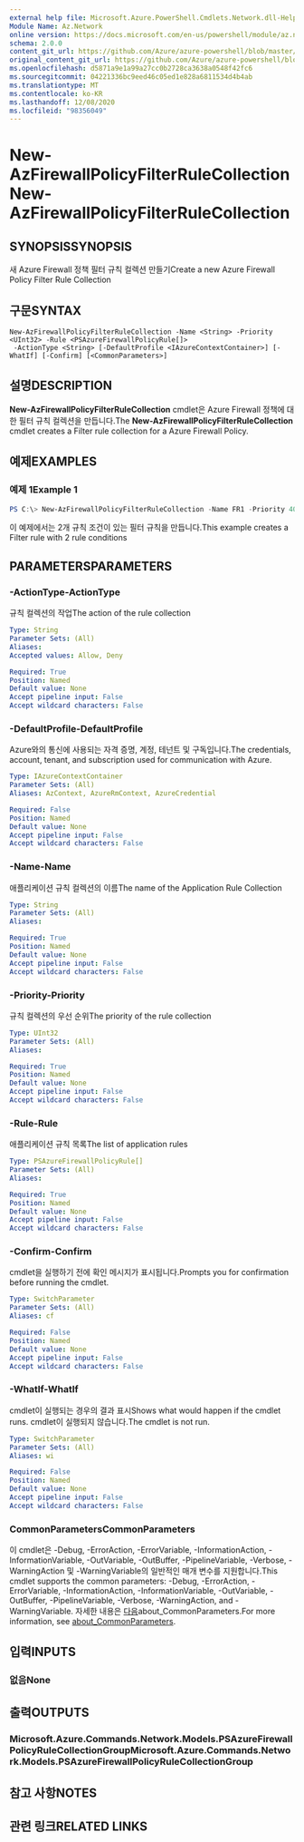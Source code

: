 ```yaml
---
external help file: Microsoft.Azure.PowerShell.Cmdlets.Network.dll-Help.xml
Module Name: Az.Network
online version: https://docs.microsoft.com/en-us/powershell/module/az.network/new-azfirewallpolicyfilterrulecollection
schema: 2.0.0
content_git_url: https://github.com/Azure/azure-powershell/blob/master/src/Network/Network/help/New-AzFirewallPolicyFilterRuleCollection.md
original_content_git_url: https://github.com/Azure/azure-powershell/blob/master/src/Network/Network/help/New-AzFirewallPolicyFilterRuleCollection.md
ms.openlocfilehash: d5871a9e1a99a27cc0b2728ca3638a0548f42fc6
ms.sourcegitcommit: 04221336bc9eed46c05ed1e828a6811534d4b4ab
ms.translationtype: MT
ms.contentlocale: ko-KR
ms.lasthandoff: 12/08/2020
ms.locfileid: "98356049"
---
```

# <span data-ttu-id="0e2ec-101">New-AzFirewallPolicyFilterRuleCollection</span><span class="sxs-lookup"><span data-stu-id="0e2ec-101">New-AzFirewallPolicyFilterRuleCollection</span></span>

## <span data-ttu-id="0e2ec-102">SYNOPSIS</span><span class="sxs-lookup"><span data-stu-id="0e2ec-102">SYNOPSIS</span></span>
<span data-ttu-id="0e2ec-103">새 Azure Firewall 정책 필터 규칙 컬렉션 만들기</span><span class="sxs-lookup"><span data-stu-id="0e2ec-103">Create a new Azure Firewall Policy Filter Rule Collection</span></span>

## <span data-ttu-id="0e2ec-104">구문</span><span class="sxs-lookup"><span data-stu-id="0e2ec-104">SYNTAX</span></span>

```
New-AzFirewallPolicyFilterRuleCollection -Name <String> -Priority <UInt32> -Rule <PSAzureFirewallPolicyRule[]>
 -ActionType <String> [-DefaultProfile <IAzureContextContainer>] [-WhatIf] [-Confirm] [<CommonParameters>]
```

## <span data-ttu-id="0e2ec-105">설명</span><span class="sxs-lookup"><span data-stu-id="0e2ec-105">DESCRIPTION</span></span>
<span data-ttu-id="0e2ec-106">**New-AzFirewallPolicyFilterRuleCollection** cmdlet은 Azure Firewall 정책에 대한 필터 규칙 컬렉션을 만듭니다.</span><span class="sxs-lookup"><span data-stu-id="0e2ec-106">The **New-AzFirewallPolicyFilterRuleCollection** cmdlet creates a Filter rule collection for a Azure Firewall Policy.</span></span>

## <span data-ttu-id="0e2ec-107">예제</span><span class="sxs-lookup"><span data-stu-id="0e2ec-107">EXAMPLES</span></span>

### <span data-ttu-id="0e2ec-108">예제 1</span><span class="sxs-lookup"><span data-stu-id="0e2ec-108">Example 1</span></span>
```powershell
PS C:\> New-AzFirewallPolicyFilterRuleCollection -Name FR1 -Priority 400 -Rule $appRule1 ,$appRule2 -ActionType "Allow"
```

<span data-ttu-id="0e2ec-109">이 예제에서는 2개 규칙 조건이 있는 필터 규칙을 만듭니다.</span><span class="sxs-lookup"><span data-stu-id="0e2ec-109">This example creates a Filter rule with 2 rule conditions</span></span>

## <span data-ttu-id="0e2ec-110">PARAMETERS</span><span class="sxs-lookup"><span data-stu-id="0e2ec-110">PARAMETERS</span></span>

### <span data-ttu-id="0e2ec-111">-ActionType</span><span class="sxs-lookup"><span data-stu-id="0e2ec-111">-ActionType</span></span>
<span data-ttu-id="0e2ec-112">규칙 컬렉션의 작업</span><span class="sxs-lookup"><span data-stu-id="0e2ec-112">The action of the rule collection</span></span>

```yaml
Type: String
Parameter Sets: (All)
Aliases:
Accepted values: Allow, Deny

Required: True
Position: Named
Default value: None
Accept pipeline input: False
Accept wildcard characters: False
```

### <span data-ttu-id="0e2ec-113">-DefaultProfile</span><span class="sxs-lookup"><span data-stu-id="0e2ec-113">-DefaultProfile</span></span>
<span data-ttu-id="0e2ec-114">Azure와의 통신에 사용되는 자격 증명, 계정, 테넌트 및 구독입니다.</span><span class="sxs-lookup"><span data-stu-id="0e2ec-114">The credentials, account, tenant, and subscription used for communication with Azure.</span></span>

```yaml
Type: IAzureContextContainer
Parameter Sets: (All)
Aliases: AzContext, AzureRmContext, AzureCredential

Required: False
Position: Named
Default value: None
Accept pipeline input: False
Accept wildcard characters: False
```

### <span data-ttu-id="0e2ec-115">-Name</span><span class="sxs-lookup"><span data-stu-id="0e2ec-115">-Name</span></span>
<span data-ttu-id="0e2ec-116">애플리케이션 규칙 컬렉션의 이름</span><span class="sxs-lookup"><span data-stu-id="0e2ec-116">The name of the Application Rule Collection</span></span>

```yaml
Type: String
Parameter Sets: (All)
Aliases:

Required: True
Position: Named
Default value: None
Accept pipeline input: False
Accept wildcard characters: False
```

### <span data-ttu-id="0e2ec-117">-Priority</span><span class="sxs-lookup"><span data-stu-id="0e2ec-117">-Priority</span></span>
<span data-ttu-id="0e2ec-118">규칙 컬렉션의 우선 순위</span><span class="sxs-lookup"><span data-stu-id="0e2ec-118">The priority of the rule collection</span></span>

```yaml
Type: UInt32
Parameter Sets: (All)
Aliases:

Required: True
Position: Named
Default value: None
Accept pipeline input: False
Accept wildcard characters: False
```

### <span data-ttu-id="0e2ec-119">-Rule</span><span class="sxs-lookup"><span data-stu-id="0e2ec-119">-Rule</span></span>
<span data-ttu-id="0e2ec-120">애플리케이션 규칙 목록</span><span class="sxs-lookup"><span data-stu-id="0e2ec-120">The list of application rules</span></span>

```yaml
Type: PSAzureFirewallPolicyRule[]
Parameter Sets: (All)
Aliases:

Required: True
Position: Named
Default value: None
Accept pipeline input: False
Accept wildcard characters: False
```

### <span data-ttu-id="0e2ec-121">-Confirm</span><span class="sxs-lookup"><span data-stu-id="0e2ec-121">-Confirm</span></span>
<span data-ttu-id="0e2ec-122">cmdlet을 실행하기 전에 확인 메시지가 표시됩니다.</span><span class="sxs-lookup"><span data-stu-id="0e2ec-122">Prompts you for confirmation before running the cmdlet.</span></span>

```yaml
Type: SwitchParameter
Parameter Sets: (All)
Aliases: cf

Required: False
Position: Named
Default value: None
Accept pipeline input: False
Accept wildcard characters: False
```

### <span data-ttu-id="0e2ec-123">-WhatIf</span><span class="sxs-lookup"><span data-stu-id="0e2ec-123">-WhatIf</span></span>
<span data-ttu-id="0e2ec-124">cmdlet이 실행되는 경우의 결과 표시</span><span class="sxs-lookup"><span data-stu-id="0e2ec-124">Shows what would happen if the cmdlet runs.</span></span>
<span data-ttu-id="0e2ec-125">cmdlet이 실행되지 않습니다.</span><span class="sxs-lookup"><span data-stu-id="0e2ec-125">The cmdlet is not run.</span></span>

```yaml
Type: SwitchParameter
Parameter Sets: (All)
Aliases: wi

Required: False
Position: Named
Default value: None
Accept pipeline input: False
Accept wildcard characters: False
```

### <span data-ttu-id="0e2ec-126">CommonParameters</span><span class="sxs-lookup"><span data-stu-id="0e2ec-126">CommonParameters</span></span>
<span data-ttu-id="0e2ec-127">이 cmdlet은 -Debug, -ErrorAction, -ErrorVariable, -InformationAction, -InformationVariable, -OutVariable, -OutBuffer, -PipelineVariable, -Verbose, -WarningAction 및 -WarningVariable의 일반적인 매개 변수를 지원합니다.</span><span class="sxs-lookup"><span data-stu-id="0e2ec-127">This cmdlet supports the common parameters: -Debug, -ErrorAction, -ErrorVariable, -InformationAction, -InformationVariable, -OutVariable, -OutBuffer, -PipelineVariable, -Verbose, -WarningAction, and -WarningVariable.</span></span> <span data-ttu-id="0e2ec-128">자세한 내용은 [다음](http://go.microsoft.com/fwlink/?LinkID=113216)about_CommonParameters.</span><span class="sxs-lookup"><span data-stu-id="0e2ec-128">For more information, see [about_CommonParameters](http://go.microsoft.com/fwlink/?LinkID=113216).</span></span>

## <span data-ttu-id="0e2ec-129">입력</span><span class="sxs-lookup"><span data-stu-id="0e2ec-129">INPUTS</span></span>

### <span data-ttu-id="0e2ec-130">없음</span><span class="sxs-lookup"><span data-stu-id="0e2ec-130">None</span></span>

## <span data-ttu-id="0e2ec-131">출력</span><span class="sxs-lookup"><span data-stu-id="0e2ec-131">OUTPUTS</span></span>

### <span data-ttu-id="0e2ec-132">Microsoft.Azure.Commands.Network.Models.PSAzureFirewallPolicyRuleCollectionGroup</span><span class="sxs-lookup"><span data-stu-id="0e2ec-132">Microsoft.Azure.Commands.Network.Models.PSAzureFirewallPolicyRuleCollectionGroup</span></span>

## <span data-ttu-id="0e2ec-133">참고 사항</span><span class="sxs-lookup"><span data-stu-id="0e2ec-133">NOTES</span></span>

## <span data-ttu-id="0e2ec-134">관련 링크</span><span class="sxs-lookup"><span data-stu-id="0e2ec-134">RELATED LINKS</span></span>
